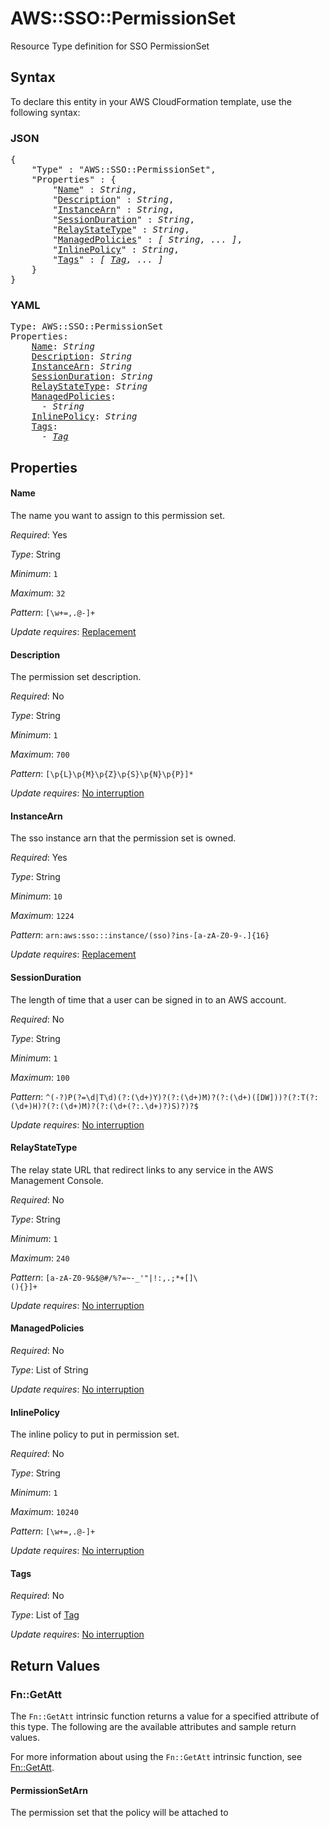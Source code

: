 # AWS::SSO::PermissionSet

Resource Type definition for SSO PermissionSet

## Syntax

To declare this entity in your AWS CloudFormation template, use the following syntax:

### JSON

<pre>
{
    "Type" : "AWS::SSO::PermissionSet",
    "Properties" : {
        "<a href="#name" title="Name">Name</a>" : <i>String</i>,
        "<a href="#description" title="Description">Description</a>" : <i>String</i>,
        "<a href="#instancearn" title="InstanceArn">InstanceArn</a>" : <i>String</i>,
        "<a href="#sessionduration" title="SessionDuration">SessionDuration</a>" : <i>String</i>,
        "<a href="#relaystatetype" title="RelayStateType">RelayStateType</a>" : <i>String</i>,
        "<a href="#managedpolicies" title="ManagedPolicies">ManagedPolicies</a>" : <i>[ String, ... ]</i>,
        "<a href="#inlinepolicy" title="InlinePolicy">InlinePolicy</a>" : <i>String</i>,
        "<a href="#tags" title="Tags">Tags</a>" : <i>[ <a href="tag.md">Tag</a>, ... ]</i>
    }
}
</pre>

### YAML

<pre>
Type: AWS::SSO::PermissionSet
Properties:
    <a href="#name" title="Name">Name</a>: <i>String</i>
    <a href="#description" title="Description">Description</a>: <i>String</i>
    <a href="#instancearn" title="InstanceArn">InstanceArn</a>: <i>String</i>
    <a href="#sessionduration" title="SessionDuration">SessionDuration</a>: <i>String</i>
    <a href="#relaystatetype" title="RelayStateType">RelayStateType</a>: <i>String</i>
    <a href="#managedpolicies" title="ManagedPolicies">ManagedPolicies</a>: <i>
      - String</i>
    <a href="#inlinepolicy" title="InlinePolicy">InlinePolicy</a>: <i>String</i>
    <a href="#tags" title="Tags">Tags</a>: <i>
      - <a href="tag.md">Tag</a></i>
</pre>

## Properties

#### Name

The name you want to assign to this permission set.

_Required_: Yes

_Type_: String

_Minimum_: <code>1</code>

_Maximum_: <code>32</code>

_Pattern_: <code>[\w+=,.@-]+</code>

_Update requires_: [Replacement](https://docs.aws.amazon.com/AWSCloudFormation/latest/UserGuide/using-cfn-updating-stacks-update-behaviors.html#update-replacement)

#### Description

The permission set description.

_Required_: No

_Type_: String

_Minimum_: <code>1</code>

_Maximum_: <code>700</code>

_Pattern_: <code>[\p{L}\p{M}\p{Z}\p{S}\p{N}\p{P}]*</code>

_Update requires_: [No interruption](https://docs.aws.amazon.com/AWSCloudFormation/latest/UserGuide/using-cfn-updating-stacks-update-behaviors.html#update-no-interrupt)

#### InstanceArn

The sso instance arn that the permission set is owned.

_Required_: Yes

_Type_: String

_Minimum_: <code>10</code>

_Maximum_: <code>1224</code>

_Pattern_: <code>arn:aws:sso:::instance/(sso)?ins-[a-zA-Z0-9-.]{16}</code>

_Update requires_: [Replacement](https://docs.aws.amazon.com/AWSCloudFormation/latest/UserGuide/using-cfn-updating-stacks-update-behaviors.html#update-replacement)

#### SessionDuration

The length of time that a user can be signed in to an AWS account.

_Required_: No

_Type_: String

_Minimum_: <code>1</code>

_Maximum_: <code>100</code>

_Pattern_: <code>^(-?)P(?=\d|T\d)(?:(\d+)Y)?(?:(\d+)M)?(?:(\d+)([DW]))?(?:T(?:(\d+)H)?(?:(\d+)M)?(?:(\d+(?:\.\d+)?)S)?)?$</code>

_Update requires_: [No interruption](https://docs.aws.amazon.com/AWSCloudFormation/latest/UserGuide/using-cfn-updating-stacks-update-behaviors.html#update-no-interrupt)

#### RelayStateType

The relay state URL that redirect links to any service in the AWS Management Console.

_Required_: No

_Type_: String

_Minimum_: <code>1</code>

_Maximum_: <code>240</code>

_Pattern_: <code>[a-zA-Z0-9&amp;$@#\/%?=~\-_'&quot;|!:,.;*+\[\]\ \(\)\{\}]+</code>

_Update requires_: [No interruption](https://docs.aws.amazon.com/AWSCloudFormation/latest/UserGuide/using-cfn-updating-stacks-update-behaviors.html#update-no-interrupt)

#### ManagedPolicies

_Required_: No

_Type_: List of String

_Update requires_: [No interruption](https://docs.aws.amazon.com/AWSCloudFormation/latest/UserGuide/using-cfn-updating-stacks-update-behaviors.html#update-no-interrupt)

#### InlinePolicy

The inline policy to put in permission set.

_Required_: No

_Type_: String

_Minimum_: <code>1</code>

_Maximum_: <code>10240</code>

_Pattern_: <code>[\w+=,.@-]+</code>

_Update requires_: [No interruption](https://docs.aws.amazon.com/AWSCloudFormation/latest/UserGuide/using-cfn-updating-stacks-update-behaviors.html#update-no-interrupt)

#### Tags

_Required_: No

_Type_: List of <a href="tag.md">Tag</a>

_Update requires_: [No interruption](https://docs.aws.amazon.com/AWSCloudFormation/latest/UserGuide/using-cfn-updating-stacks-update-behaviors.html#update-no-interrupt)

## Return Values

### Fn::GetAtt

The `Fn::GetAtt` intrinsic function returns a value for a specified attribute of this type. The following are the available attributes and sample return values.

For more information about using the `Fn::GetAtt` intrinsic function, see [Fn::GetAtt](https://docs.aws.amazon.com/AWSCloudFormation/latest/UserGuide/intrinsic-function-reference-getatt.html).

#### PermissionSetArn

The permission set that the policy will be attached to
